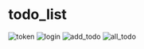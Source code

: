# todo_list
![token](https://github.com/khotswaroop/todo_list/assets/84902423/77c716b0-2826-4c24-9853-4c9b98015655)
![login](https://github.com/khotswaroop/todo_list/assets/84902423/3a2db196-11b7-4a26-b6ea-9850bec2461d)
![add_todo](https://github.com/khotswaroop/todo_list/assets/84902423/ebfc086a-281b-47c9-b38b-fe2d6782e55f)
![all_todo](https://github.com/khotswaroop/todo_list/assets/84902423/3d9ec41f-e975-42d0-b328-1402e04039a5)
